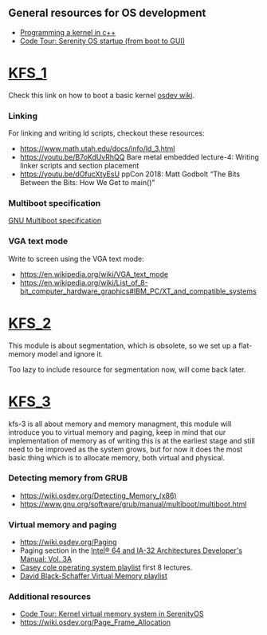 ## General resources for OS development

* [Programming a kernel in c++](https://wiki.osdev.org/C%2B%2B)
* [Code Tour: Serenity OS startup (from boot to GUI)](https://youtu.be/NpcGMuI7hxk)

# [KFS_1](https://cdn.intra.42.fr/pdf/pdf/60900/en.subject.pdf)

Check this link on how to boot a basic kernel [osdev wiki](https://wiki.osdev.org/Bare_Bones).

### Linking

For linking and writing ld scripts, checkout these resources:
* https://www.math.utah.edu/docs/info/ld_3.html
* https://youtu.be/B7oKdUvRhQQ Bare metal embedded lecture-4: Writing linker scripts and section placement
* https://youtu.be/dOfucXtyEsU ppCon 2018: Matt Godbolt “The Bits Between the Bits: How We Get to main()”

### Multiboot specification

[GNU Multiboot specification](https://www.gnu.org/software/grub/manual/multiboot/multiboot.html)

### VGA text mode

Write to screen using the VGA text mode:
* https://en.wikipedia.org/wiki/VGA_text_mode
* https://en.wikipedia.org/wiki/List_of_8-bit_computer_hardware_graphics#IBM_PC/XT_and_compatible_systems

# [KFS_2](https://cdn.intra.42.fr/pdf/pdf/64575/en.subject.pdf)
This module is about segmentation, which is obsolete, so we set up a flat-memory model and ignore it.

Too lazy to include resource for segmentation now, will come back later.

# [KFS_3](https://cdn.intra.42.fr/pdf/pdf/64576/en.subject.pdf)

kfs-3 is all about memory and memory managment, this module will introduce you to virtual memory and paging, keep in mind that our implementation of memory as of writing this is at the earliest stage and still need to be improved as the system grows, but for now it does the most basic thing which is to allocate memory, both virtual and physical.

### Detecting memory from GRUB
* https://wiki.osdev.org/Detecting_Memory_(x86)
* https://www.gnu.org/software/grub/manual/multiboot/multiboot.html

### Virtual memory and paging
* https://wiki.osdev.org/Paging
* Paging section in the [Intel® 64 and IA-32 Architectures Developer's Manual: Vol. 3A](https://www.intel.com/content/www/us/en/architecture-and-technology/64-ia-32-architectures-software-developer-vol-3a-part-1-manual.html)
* [Casey cole operating system playlist](https://www.youtube.com/playlist?list=PLWCT05ePsnGww5psXWHRLG7p30eKKt1Pd) first 8 lectures.
* [David Black-Schaffer Virtual Memory playlist](https://www.youtube.com/playlist?list=PLiwt1iVUib9s2Uo5BeYmwkDFUh70fJPxX)

### Additional resources
* [Code Tour: Kernel virtual memory system in SerenityOS](https://www.youtube.com/watch?v=3xgOybGlYes&t=2089s)
* https://wiki.osdev.org/Page_Frame_Allocation
